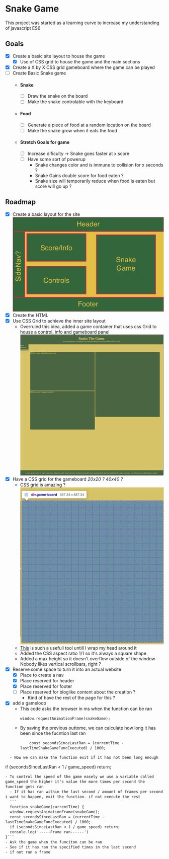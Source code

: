 # Snake Game #
This project was started as a learning curve to increase my understanding of javascript ES6

## Goals ##
- [X] Create a basic site layout to house the game
  - [X] Use of CSS grid to house the game and the main sections
- [X] Create a X by X CSS grid gameboard where the game can be played
- [ ] Create Basic Snake game
  - #### Snake ####
    - [ ] Draw the snake on the board
    - [ ] Make the snake controlable with the keyboard
  - #### Food ####
    - [ ] Generate a piece of food at a random location on the board
    - [ ] Make the snake grow when it eats the food
  - #### Stretch Goals for game ####
    - [ ] Increase dificulty -> Snake goes faster at x score
    - [ ] Have some sort of powerup
       - Snake changes color and is immune to collision for x seconds ?
       - Snake Gains double score for food eaten ?
       - Snake size will temporarily reduce when food is eaten but score will go up ?

## Roadmap ##
- [X] Create a basic layout for the site 
![site layout image](./documentationImages/snakeSiteLayout.webp)
- [X] Create the HTML
- [X] Use CSS Grid to achieve the inner site layout
  - Overruled this idea, added a game container that uses css Grid to house a control, info and gameboard panel
![site layout image with html and css](./documentationImages/siteLayoutGameGrid.png)
- [X] Have a CSS grid for the gameboard *20x20 ? 40x40 ?*
  - CSS grid is amazing ?
![gameBoard with CSS grid 20x20](./documentationImages/gameBoardGrid.png)
  - [This](https://cssgrid-generator.netlify.app) is such a usefull tool untill I wrap my head around it
  - Added the CSS aspect ratio 1/1 so it's always a square shape
  - Added a max height so it doesn't overflow outside of the window
        - Nobody likes vertical scrollbars, right ?
- [X] Reserve some space to turn it into an actual website
   - [X] Place to create a nav
   - [X] Place reserved for header
   - [X] Place reserved for footer
   - [ ] Place reserved for bloglike content about the creation ?
     - Kind of have the rest of the page for this ?

- [X] add a gameloop
  - This code asks the browser in ms when the function can be ran
    ```    
    window.requestAnimationFrame(snakeGame);
    ```
  - By saving the previous outtome, we can calculate how long it has been since the fucntion last ran
    ```
        const secondsSinceLastRan = (currentTime - lastTimeSnakeGameFuncExecuted) / 1000;
```
  - Now we can make the function exit if it has not been long enough 
  ```    
  if (secondsSinceLastRan < 1 / game_speed) return;
  ```
  - To control the speed of the game easely we use a variable called game_speed the higher it's value the more times per second the function gets ran
    - If it has ran within the last second / amount of frames per second i want to happen, exit the function. if not execute the rest 
    ```
    function snakeGame(currentTime) {
    window.requestAnimationFrame(snakeGame);
    const secondsSinceLastRan = (currentTime - lastTimeSnakeGameFuncExecuted) / 1000;
    if (secondsSinceLastRan < 1 / game_speed) return;
    console.log('-----Frame ran------')
}```
  - Ask the game when the funciton can be ran
  - See if it has ran the specified times in the last second
  - if not run a frame


